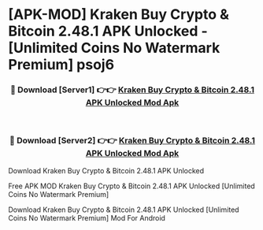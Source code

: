 # [APK-MOD] Kraken  Buy Crypto & Bitcoin 2.48.1 APK Unlocked - [Unlimited Coins No Watermark Premium] psoj6



<div align="center">
<h3>🔴 Download [Server1] 👉👉 <a href="https://momento.my/?title=Kraken__Buy_Crypto_&_Bitcoin_2.48.1_APK_Unlocked">Kraken  Buy Crypto & Bitcoin 2.48.1 APK Unlocked Mod Apk</a></h3><br>

<h3>🔴 Download [Server2] 👉👉 <a href="https://momento.my/?title=Kraken__Buy_Crypto_&_Bitcoin_2.48.1_APK_Unlocked">Kraken  Buy Crypto & Bitcoin 2.48.1 APK Unlocked Mod Apk</a></h3>
</div>



Download Kraken  Buy Crypto & Bitcoin 2.48.1 APK Unlocked 

Free APK MOD Kraken  Buy Crypto & Bitcoin 2.48.1 APK Unlocked [Unlimited Coins No Watermark Premium]

Download Kraken  Buy Crypto & Bitcoin 2.48.1 APK Unlocked [Unlimited Coins No Watermark Premium] Mod For Android
